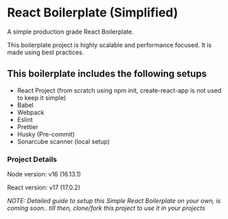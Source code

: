 # React Boilerplate (Simplified)

A simple production grade React Boilerplate.

This boilerplate project is highly scalable and performance focused. It is made using best practices.

## This boilerplate includes the following setups

- React Project (from scratch using npm init, create-react-app is not used to keep it simple)
- Babel
- Webpack
- Eslint
- Prettier
- Husky (Pre-commit)
- Sonarcube scanner (local setup)

### Project Details

Node version: v16 (16.13.1)

React version: v17 (17.0.2)

_NOTE: Detailed guide to setup this Simple React Boilerplate on your own, is coming soon.._
_till then, clone/fork this project to use it in your projects_
